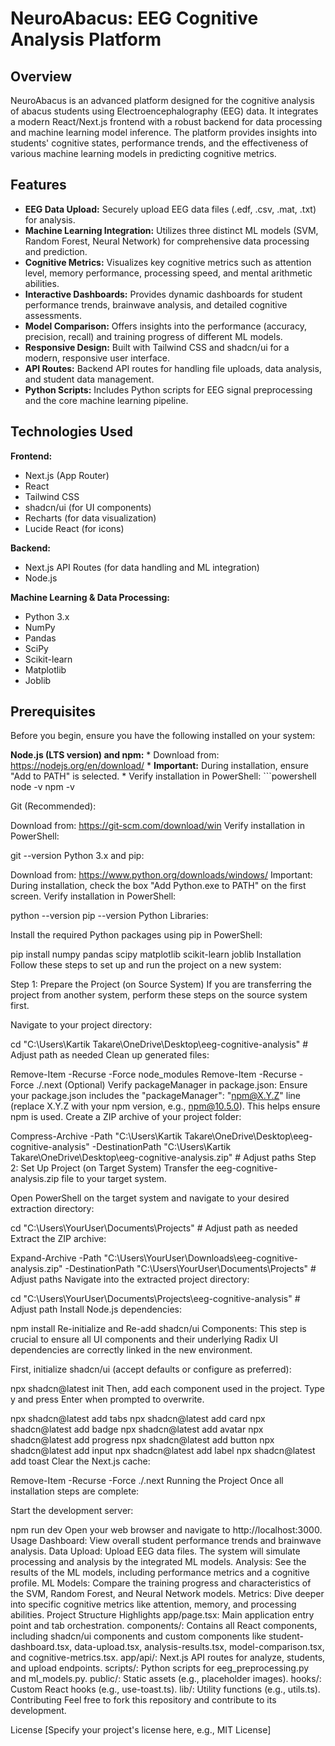 # NeuroAbacus: EEG Cognitive Analysis Platform

## Overview

NeuroAbacus is an advanced platform designed for the cognitive analysis of abacus students using Electroencephalography (EEG) data. It integrates a modern React/Next.js frontend with a robust backend for data processing and machine learning model inference. The platform provides insights into students' cognitive states, performance trends, and the effectiveness of various machine learning models in predicting cognitive metrics.

## Features

*   **EEG Data Upload:** Securely upload EEG data files (.edf, .csv, .mat, .txt) for analysis.
*   **Machine Learning Integration:** Utilizes three distinct ML models (SVM, Random Forest, Neural Network) for comprehensive data processing and prediction.
*   **Cognitive Metrics:** Visualizes key cognitive metrics such as attention level, memory performance, processing speed, and mental arithmetic abilities.
*   **Interactive Dashboards:** Provides dynamic dashboards for student performance trends, brainwave analysis, and detailed cognitive assessments.
*   **Model Comparison:** Offers insights into the performance (accuracy, precision, recall) and training progress of different ML models.
*   **Responsive Design:** Built with Tailwind CSS and shadcn/ui for a modern, responsive user interface.
*   **API Routes:** Backend API routes for handling file uploads, data analysis, and student data management.
*   **Python Scripts:** Includes Python scripts for EEG signal preprocessing and the core machine learning pipeline.

## Technologies Used

**Frontend:**
*   Next.js (App Router)
*   React
*   Tailwind CSS
*   shadcn/ui (for UI components)
*   Recharts (for data visualization)
*   Lucide React (for icons)

**Backend:**
*   Next.js API Routes (for data handling and ML integration)
*   Node.js

**Machine Learning & Data Processing:**
*   Python 3.x
*   NumPy
*   Pandas
*   SciPy
*   Scikit-learn
*   Matplotlib
*   Joblib



## Prerequisites

Before you begin, ensure you have the following installed on your system:

 **Node.js (LTS version) and npm:**
    *   Download from: https://nodejs.org/en/download/
    *   **Important:** During installation, ensure "Add to PATH" is selected.
    *   Verify installation in PowerShell:
        ```powershell
        node -v
        npm -v


Git (Recommended):

Download from: https://git-scm.com/download/win
Verify installation in PowerShell:


git --version
Python 3.x and pip:

Download from: https://www.python.org/downloads/windows/
Important: During installation, check the box "Add Python.exe to PATH" on the first screen.
Verify installation in PowerShell:


python --version
pip --version
Python Libraries:

Install the required Python packages using pip in PowerShell:


pip install numpy pandas scipy matplotlib scikit-learn joblib
Installation
Follow these steps to set up and run the project on a new system:

Step 1: Prepare the Project (on Source System)
If you are transferring the project from another system, perform these steps on the source system first.

Navigate to your project directory:


cd "C:\Users\Kartik Takare\OneDrive\Desktop\eeg-cognitive-analysis" # Adjust path as needed
Clean up generated files:


Remove-Item -Recurse -Force node_modules
Remove-Item -Recurse -Force ./.next
(Optional) Verify packageManager in package.json: Ensure your package.json includes the "packageManager": "npm@X.Y.Z" line (replace X.Y.Z with your npm version, e.g., npm@10.5.0). This helps ensure npm is used.
Create a ZIP archive of your project folder:


Compress-Archive -Path "C:\Users\Kartik Takare\OneDrive\Desktop\eeg-cognitive-analysis" -DestinationPath "C:\Users\Kartik Takare\OneDrive\Desktop\eeg-cognitive-analysis.zip" # Adjust paths
Step 2: Set Up Project (on Target System)
Transfer the eeg-cognitive-analysis.zip file to your target system.

Open PowerShell on the target system and navigate to your desired extraction directory:


cd "C:\Users\YourUser\Documents\Projects\" # Adjust path as needed
Extract the ZIP archive:


Expand-Archive -Path "C:\Users\YourUser\Downloads\eeg-cognitive-analysis.zip" -DestinationPath "C:\Users\YourUser\Documents\Projects\" # Adjust paths
Navigate into the extracted project directory:


cd "C:\Users\YourUser\Documents\Projects\eeg-cognitive-analysis" # Adjust path
Install Node.js dependencies:


npm install
Re-initialize and Re-add shadcn/ui Components: This step is crucial to ensure all UI components and their underlying Radix UI dependencies are correctly linked in the new environment.

First, initialize shadcn/ui (accept defaults or configure as preferred):


npx shadcn@latest init
Then, add each component used in the project. Type y and press Enter when prompted to overwrite.


npx shadcn@latest add tabs
npx shadcn@latest add card
npx shadcn@latest add badge
npx shadcn@latest add avatar
npx shadcn@latest add progress
npx shadcn@latest add button
npx shadcn@latest add input
npx shadcn@latest add label
npx shadcn@latest add toast
Clear the Next.js cache:


Remove-Item -Recurse -Force ./.next
Running the Project
Once all installation steps are complete:

Start the development server:


npm run dev
Open your web browser and navigate to http://localhost:3000.
Usage
Dashboard: View overall student performance trends and brainwave analysis.
Data Upload: Upload EEG data files. The system will simulate processing and analysis by the integrated ML models.
Analysis: See the results of the ML models, including performance metrics and a cognitive profile.
ML Models: Compare the training progress and characteristics of the SVM, Random Forest, and Neural Network models.
Metrics: Dive deeper into specific cognitive metrics like attention, memory, and processing abilities.
Project Structure Highlights
app/page.tsx: Main application entry point and tab orchestration.
components/: Contains all React components, including shadcn/ui components and custom components like student-dashboard.tsx, data-upload.tsx, analysis-results.tsx, model-comparison.tsx, and cognitive-metrics.tsx.
app/api/: Next.js API routes for analyze, students, and upload endpoints.
scripts/: Python scripts for eeg_preprocessing.py and ml_models.py.
public/: Static assets (e.g., placeholder images).
hooks/: Custom React hooks (e.g., use-toast.ts).
lib/: Utility functions (e.g., utils.ts).
Contributing
Feel free to fork this repository and contribute to its development.

License
[Specify your project's license here, e.g., MIT License]
